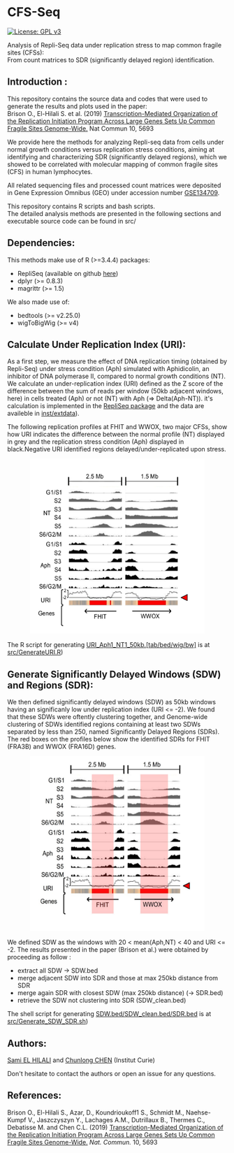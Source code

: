 # CFS-Seq  
[![License: GPL v3](https://img.shields.io/badge/License-GPLv3-blue.svg)](https://www.gnu.org/licenses/gpl-3.0)

Analysis of Repli-Seq data under replication stress to map common fragile sites (CFSs):   
From count matrices to SDR (significantly delayed region) identification.

## Introduction :
 
This repository contains the source data and codes that were used to generate the results and plots used in the paper:  
Brison O., El-Hilali S. et al. (2019) [Transcription-Mediated Organization of the Replication Initiation Program Across Large Genes Sets Up Common Fragile Sites Genome-Wide.](https://doi.org/10.1038/s41467-019-13674-5) Nat Commun 10, 5693

We provide here the methods for analyzing Repli-seq data from cells under normal growth conditions versus replication stress conditions, aiming at identifying and characterizing SDR (significantly delayed regions), which we showed to be correlated with molecular mapping of common fragile sites (CFS) in human lymphocytes.  

All related sequencing files and processed count matrices were deposited in Gene Expression Omnibus (GEO) under accession number [GSE134709](https://www.ncbi.nlm.nih.gov/geo/query/acc.cgi?acc=GSE134709).

This repository contains R scripts and bash scripts.  
The detailed analysis methods are presented in the following sections and executable source code can be found in src/  

## Dependencies:

This methods make use of  R (>=3.4.4) packages:  
* RepliSeq (available on github [here](https://github.com/CL-CHEN-Lab/RepliSeq))
* dplyr (>= 0.8.3) 
* magrittr (>= 1.5)

We also made use of:  
* bedtools (>= v2.25.0)
* wigToBigWig (>= v4)

## Calculate Under Replication Index (URI):

As a first step, we measure the effect of DNA replication timing (obtained by Repli-Seq) under stress condition (Aph) simulated with Aphidicolin, an inhibitor of DNA polymerase II, compared to normal growth conditions (NT). We calculate an under-replication index (URI) defined as the Z score of the difference between the sum of reads per window (50kb adjacent windows, here) in cells treated (Aph) or not (NT) with Aph (=> Delta(Aph-NT)). it's calculation is implemented in the [RepliSeq package](https://github.com/CL-CHEN-Lab/RepliSeq) and the data are availeble in [inst/extdata](https://github.com/CL-CHEN-Lab/CFS-Seq/tree/master/inst/extdata)). 

The following replication profiles at FHIT and WWOX, two major CFSs, show how URI indicates the difference between the normal profile (NT) displayed in grey and the replication stress condition (Aph) displayed in black.Negative URI identified regions delayed/under-replicated upon stress. 

<p align="center">
<img src="inst/img/FHIT_WWOX_replication_profiles.png" width="400" height="400">
 </p>
 

The R script for generating [URI_Aph1_NT1_50kb.[tab/bed/wig/bw]](https://github.com/CL-CHEN-Lab/CFS-Seq/tree/master/inst/outputs) is at [src/GenerateURI.R](https://github.com/CL-CHEN-Lab/CFS-Seq/tree/master/src/GenerateURI.R))
 

## Generate Significantly Delayed Windows (SDW) and Regions (SDR):

We then defined significantly delayed windows (SDW) as 50kb windows having an significanly low under replication index (URI <= -2). We found that these SDWs were oftently clustering together, and Genome-wide clustering of SDWs identified regions containing at least two SDWs separated by less than 250, named Significantly Delayed Regions (SDRs). The red boxes on the profiles below show the identified SDRs for FHIT (FRA3B) and WWOX (FRA16D) genes.


<p align="center">
<img src="inst/img/FHIT_WWOX_replication_profiles_SDR.png" width="400" height="400">
 </p>

We defined SDW as the windows with 20 < mean(Aph,NT) < 40 and URI <= -2.
The results presented in the paper (Brison et al.) were obtained by proceeding as follow :

* extract all SDW -> SDW.bed
* merge adjacent SDW into SDR and those at max 250kb distance from SDR 
* merge again SDR with closest SDW (max 250kb distance) (-> SDR.bed)
* retrieve the SDW not clustering into SDR (SDW_clean.bed)

The shell script for generating [SDW.bed/SDW_clean.bed/SDR.bed](https://github.com/CL-CHEN-Lab/CFS-Seq/tree/master/inst/outputs) is at [src/Generate_SDW_SDR.sh](https://github.com/CL-CHEN-Lab/CFS-Seq/tree/master/src/Generate_SDW_SDR.sh))
 

## Authors: 

[Sami EL HILALI](mailto:elhilali.sami@gmail.com) and [Chunlong CHEN](mailto:chunlong.chen@curie.fr) (Institut Curie) 

Don't hesitate to contact the authors or open an issue for any questions.

## References: 

Brison O., El-Hilali S., Azar, D., Koundrioukoff1 S., Schmidt M., Naehse-Kumpf V., Jaszczyszyn Y., Lachages A.M., Dutrillaux B., Thermes C., Debatisse M. and Chen C.L. (2019) [Transcription-Mediated Organization of the Replication Initiation Program Across Large Genes Sets Up Common Fragile Sites Genome-Wide.](https://doi.org/10.1038/s41467-019-13674-5) *Nat. Commun.* 10, 5693



